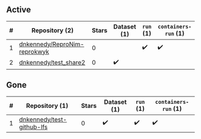 ## Active
| # | Repository (2) | Stars | Dataset (1) | `run` (1) | `containers-run` (1) |
| --- | --- | --- | --- | --- | --- |
| 1 | [dnkennedy/ReproNim-reprokwyk](https://github.com/dnkennedy/ReproNim-reprokwyk) | 0 |  | :heavy_check_mark: | :heavy_check_mark: |
| 2 | [dnkennedy/test_share2](https://github.com/dnkennedy/test_share2) | 0 | :heavy_check_mark: |  |  |

## Gone
| # | Repository (1) | Stars | Dataset (1) | `run` (1) | `containers-run` (1) |
| --- | --- | --- | --- | --- | --- |
| 1 | [dnkennedy/test-github-lfs](https://github.com/dnkennedy/test-github-lfs) | 0 | :heavy_check_mark: | :heavy_check_mark: | :heavy_check_mark: |
